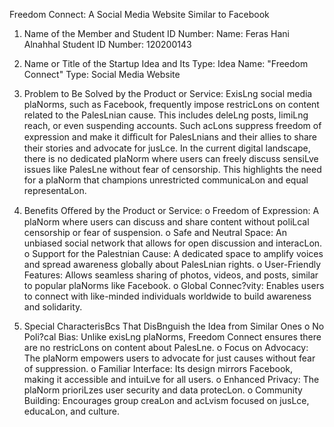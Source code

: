 Freedom Connect: A Social Media Website Similar to Facebook

1. Name of the Member and Student ID Number:
Name: Feras Hani Alnahhal
Student ID Number: 120200143

3. Name or Title of the Startup Idea and Its Type:
Idea Name: "Freedom Connect"
Type: Social Media Website

3. Problem to Be Solved by the Product or Service:
ExisLng social media plaNorms, such as Facebook, frequently impose restricLons on
content related to the PalesLnian cause. This includes deleLng posts, limiLng reach, or
even suspending accounts. Such acLons suppress freedom of expression and make it
diﬃcult for PalesLnians and their allies to share their stories and advocate for jusLce.
In the current digital landscape, there is no dedicated plaNorm where users can freely
discuss sensiLve issues like PalesLne without fear of censorship. This highlights the need
for a plaNorm that champions unrestricted communicaLon and equal representaLon.

4. Benefits Oﬀered by the Product or Service:
o Freedom of Expression: A plaNorm where users can discuss and share content
without poliLcal censorship or fear of suspension.
o Safe and Neutral Space: An unbiased social network that allows for open
discussion and interacLon.
o Support for the Palestnian Cause: A dedicated space to amplify voices and
spread awareness globally about PalesLnian rights.
o User-Friendly Features: Allows seamless sharing of photos, videos, and posts,
similar to popular plaNorms like Facebook.
o Global Connec?vity: Enables users to connect with like-minded individuals
worldwide to build awareness and solidarity.

5. Special CharacterisBcs That DisBnguish the Idea from Similar Ones
o No Poli?cal Bias: Unlike exisLng plaNorms, Freedom Connect ensures there are no
restricLons on content about PalesLne.
o Focus on Advocacy: The plaNorm empowers users to advocate for just causes
without fear of suppression.
o Familiar Interface: Its design mirrors Facebook, making it accessible and intuiLve
for all users.
o Enhanced Privacy: The plaNorm prioriLzes user security and data protecLon.
o Community Building: Encourages group creaLon and acLvism focused on jusLce,
educaLon, and culture.


